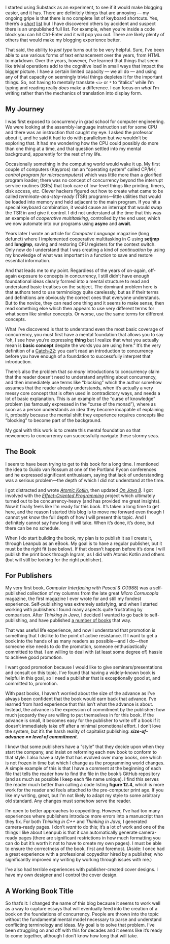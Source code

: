 I started using Substack as an experiment, to see if it would make blogging easier, and it has. There are definitely things that are annoying — my ongoing gripe is that there is no complete list of keyboard shortcuts. Yes, there’s a _[short](https://support.substack.com/hc/en-us/articles/5582336874132-Can-I-use-shortcuts-in-the-Substack-editor-#:~:text=With%20text%20selected%2C%20press%20cmd%2Fctrl%20%2B%20I%20to%20italicize,press%20cmd%2Fctrl%20%2B%20V%20.)_ [list](https://support.substack.com/hc/en-us/articles/5582336874132-Can-I-use-shortcuts-in-the-Substack-editor-#:~:text=With%20text%20selected%2C%20press%20cmd%2Fctrl%20%2B%20I%20to%20italicize,press%20cmd%2Fctrl%20%2B%20V%20.) but I have discovered others by accident and suspect there is an unpublished full list. For example, when you’re inside a code block you can hit Ctrl-Enter and it will pop you out. There are likely plenty of others that would make my blogging experience better.

That said, the ability to _just type_ turns out to be very helpful. Sure, I’ve been able to use various forms of text enhancement over the years, from HTML to markdown. Over the years, however, I’ve learned that things that seem like trivial operations add to the cognitive load in small ways that impact the bigger picture. I have a certain limited capacity — we all do — and using any of that capacity on seemingly trivial things depletes it for the important things. So, not having to mentally translate `<i>` or `*` to “italics” while I’m typing and reading really _does_ make a difference. I can focus on _what_ I’m writing rather than the mechanics of translation into display form.

## My Journey

I was first exposed to concurrency in grad school for computer engineering. We were looking at the assembly-language instruction set for some CPU and there was an instruction that caught my eye. I asked the professor about it, and he said it had to do with parallelism but we wouldn’t be exploring that. It had me wondering how the CPU could possibly do more than one thing at a time, and that question settled into my mental background, apparently for the rest of my life.

Occasionally something in the computing world would wake it up. My first couple of computers (Kaypros) ran an “operating system” called CP/M ( _control program for microcomputers_) which was little more than a glorified program loader; there was no concept of concurrency beyond the interrupt service routines (ISRs) that took care of low-level things like printing, timers, disk access, etc. Clever hackers figured out how to create what came to be called _terminate-and-stay-ready_ (TSR) programs—little utilities that would be loaded into memory and held adjacent to the main program. If you hit a special keyboard combination, it would cause an interrupt that would swap the TSR in and give it control. I did not understand at the time that this was an example of _cooperative multitasking_, controlled by the end user, which we now automate into our programs using **async** and **await**.

Years later I wrote an article for _Computer Language_ magazine (long defunct) where I implemented cooperative multitasking in C using **setjmp** and **longjmp**, saving and restoring CPU registers for the context switch. Only now do I understand that I was creating a kind of _continuation_ by using my knowledge of what was important in a function to save and restore essential information.

And that leads me to my point. Regardless of the years of on-again, off-again exposure to concepts in concurrency, I still didn’t have enough foundational ideas clearly formed into a mental structure to read and understand basic treatises on the subject. The dominant problem here is that authors tend to use terminology quite carelessly, but as if their terms and definitions are obviously the correct ones that everyone understands. But to the novice, they can read one thing and it seems to make sense, then read something else which then appears to use very different terms for what seem like similar concepts. Or worse, use the same terms for different concepts.

What I’ve discovered is that to understand even the most basic coverage of concurrency, you must first have a mental foundation that allows you to say “oh, I see how you’re expressing **thing** but I realize that what you actually mean is **basic concept** despite the words you are using here.” It’s the very definition of a [Catch-22](https://en.wikipedia.org/wiki/Catch-22_(logic)): you can’t read an introduction to concurrency before you have enough of a foundation to successfully interpret that introduction.

There’s also the problem that _so many_ introductions to concurrency claim that the reader doesn’t need to understand anything about concurrency, and then immediately use terms like “blocking” which the author somehow assumes that the reader already understands, when it’s actually a very messy core concept that is often used in contradictory ways, and needs a lot of basic explanation. This is an example of the “curse of knowledge” problem (as famously expressed in the “curse of the monad”), where as soon as a person understands an idea they become incapable of explaining it, probably because the mental shift they experience requires concepts like “blocking” to become part of the background.

My goal with this work is to create this mental foundation so that newcomers to concurrency can successfully navigate these stormy seas.

## The Book

I seem to have been trying to get to this book for a long time. I mentioned the idea to Guido van Rossum at one of the Portland Pycon conferences and he expressed significant enthusiasm, saying that lack of understanding was a serious problem—the depth of which I did not understand at the time.

I got distracted and wrote _[Atomic Kotlin](https://www.atomickotlin.com/)_, then updated _[On Java 8](https://www.onjava8.com/)_. I got involved with the _[Effect-Oriented Programming](https://github.com/EffectOrientedProgramming/book)_ project which ultimately turned out to be concurrency-heavy (and has provided me great insights). Now it finally feels like I’m ready for this book. It’s taken a long time to get here, and the reason I started this blog is to move me forward even though I cannot yet know the full depth of how I will present this topic. And I definitely cannot say how long it will take. When it’s done, it’s done, but there can be no schedule.

When I do start building the book, my plan is to publish it as I create it, through Leanpub as an eBook. My goal is to have a regular publisher, but it must be the right fit (see below). If that doesn’t happen before it’s done I will publish the print book through Ingram, as I did with Atomic Kotlin and others (but will still be looking for the right publisher).
## For Publishers

My very first book, _Computer Interfacing with Pascal & C_(1988) was a self-published collection of my columns from the late great _Micro Cornucopia_ magazine, the first magazine I ever wrote for and still my fondest experience. Self-publishing was extremely satisfying, and when I started working with publishers I found many aspects quite frustrating by comparison. After _Thinking in Java_, I decided I wanted to go back to self-publishing, and have published [a number of books](https://www.mindviewllc.com/bibliography/) that way.

That was useful life experience, and now I understand that promotion is something that I dislike to the point of active resistance. If I want to get a book into the hands of as many readers as possible—and I do—then someone else needs to do the promotion, someone enthusiastically committed to that. I am willing to deal with (at least some degree of) hassle to achieve good promotion.

I want good promotion because I would like to give seminars/presentations and consult on this topic. I’ve found that having a widely-known book is helpful in this goal, so I need a publisher that is exceptionally good at, and committed to, promotion.

With past books, I haven’t worried about the size of the advance as I’ve always been confident that the book would earn back that advance. I’ve learned from hard experience that this isn’t what the advance is about. Instead, the advance is the expression of commitment by the publisher: how much jeopardy they are willing to put themselves in for this book. If the advance is small, it becomes easy for the publisher to write off a book if it doesn’t immediately take off after a minimal promotional effort. I don’t love the system, but it’s the harsh reality of capitalist publishing: _**size-of-advance == level of commitment**_.

I know that some publishers have a “style” that they decide upon when they start the company, and insist on reforming each new book to conform to that style. I also have a style that has evolved over many books, one which is not frozen in time but which I change as the programming world changes. A simple example of this is that I have a comment at the beginning of each file that tells the reader how to find the file in the book’s GitHub repository (and as much as possible I keep each file name unique). I find this serves the reader much better than calling a code listing **figure 12.4**, which is more work for the reader and feels attached to the pre-computer print age. If you like my writing, great, but I’m not likely to adapt my style to some arbitrary old standard. Any changes must somehow serve the reader.

I’m open to better approaches to copyediting. However, I’ve had too many experiences where publishers introduce more errors into a manuscript than they fix. For both _Thinking in C++_ and _Thinking in Java,_ I generated camera-ready pages. I don’t _want_ to do this; it’s a lot of work and one of the things I like about Leanpub is that it can automatically generate camera-ready pages (there are significant restrictions in how much formatting you can do but it’s worth it not to have to create my own pages). I must be able to ensure the correctness of the book, first and foremost. (Aside: I once had a great experience with a professional copyeditor hired by a publisher, who significantly improved my writing by working through issues with me.)

I’ve also had terrible experiences with publisher-created cover designs. I have my own designer and I control the cover design.
## A Working Book Title

So that’s it: I changed the name of this blog because it seems to work well as a way to capture essays that will eventually feed into the creation of a book on the foundations of concurrency. People are thrown into the topic without the fundamental mental model necessary to parse and understand conflicting terminology and ideas. My goal is to solve that problem. I’ve been struggling on and off with this for decades and it seems like it’s ready to come together, although I don’t know how long that will take.

